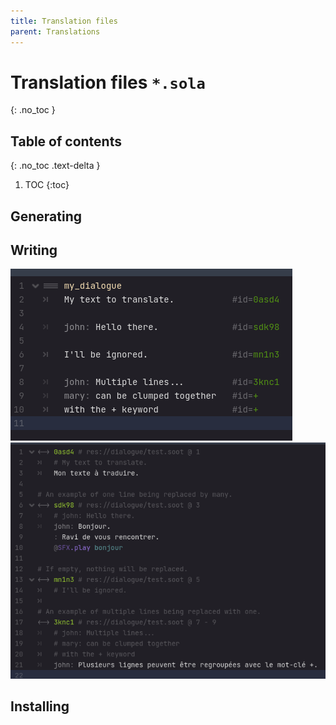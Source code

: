 ```yaml
---
title: Translation files
parent: Translations
---
```


# Translation files `*.sola`
{: .no_toc }

## Table of contents
{: .no_toc .text-delta }

1. TOC
{:toc}

## Generating

## Writing
![](/docs/translations/lang_1.png)
![](/docs/translations/lang_2.png)

## Installing
